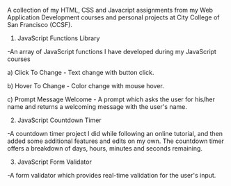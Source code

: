 A collection of my HTML, CSS and Javacript assignments from my Web Application Development courses and personal projects at City College of San Francisco (CCSF). 

1) JavaScript Functions Library

-An array of JavaScript functions I have developed during my JavaScript courses

a) Click To Change - Text change with button click. 

b) Hover To Change - Color change with mouse hover.

c) Prompt Message Welcome - A prompt which asks the user for his/her name and returns a welcoming message with the user's name. 


2) JavaScript Countdown Timer 

-A countdown timer project I did while following an online tutorial, and then added some additional features and edits on my own. The countdown timer offers a breakdown of days, hours, minutes and seconds remaining. 

3) JavaScript Form Validator

-A form validator which provides real-time validation for the user's input. 

